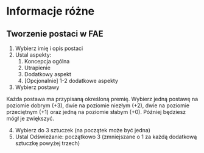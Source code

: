 # Informacje różne

## Tworzenie postaci w FAE

1. Wybierz imię i opis postaci
2. Ustal aspekty:
   1. Koncepcja ogólna
   2. Utrapienie
   3. Dodatkowy aspekt
   4. [Opcjonalnie] 1-2 dodatkowe aspekty
3. Wybierz postawy

Każda postawa ma przypisaną określoną premię. Wybierz
jedną postawę na poziomie dobrym (+3), dwie na poziomie niezłym (+2), dwie na poziomie przeciętnym (+1) oraz jedną na poziomie słabym (+0). Później będziesz mógł je zwiększyć.

4. Wybierz do 3 sztuczek (na początek może być jedna)
5. Ustal Odświeżanie: początkowo 3 (zmniejszane o 1 za każdą dodatkową sztuczkę powyżej trzech)